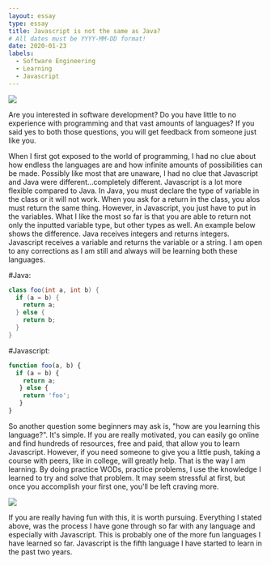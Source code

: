 ```yaml
---
layout: essay
type: essay
title: Javascript is not the same as Java?
# All dates must be YYYY-MM-DD format!
date: 2020-01-23
labels:
  - Software Engineering
  - Learning
  - Javascript
---
```


<img class="ui tiny left circular floated image" src="../images/paintbrushes.jpg">

Are you interested in software development? Do you have little to no experience with programming and that vast amounts of languages? If you said yes to both those questions, you will get feedback from someone just like you.

When I first got exposed to the world of programming, I had no clue about how endless the languages are and how infinite amounts of possibilities can be made. Possibly like most that are unaware, I had no clue that Javascript and Java were different...completely different. Javascript is a lot more flexible compared to Java. In Java, you must declare the type of variable in the class or it will not work. When you ask for a return in the class, you alos must return the same thing. However, in Javascript, you just have to put in the variables. What I like the most so far is that you are able to return not only the inputted variable type, but other types as well. An example below shows the difference. Java receives integers and returns integers. Javascript receives a variable and returns the variable or a string. I am open to any corrections as I am still and always will be learning both these languages.

#Java:
```java
class foo(int a, int b) {
  if (a = b) {
    return a;
  } else {
    return b;
  }
}
```
#Javascript:
```javascript
function foo(a, b) {
  if (a = b) {
    return a;
   } else { 
    return 'foo';
   }
}
```
So another question some beginners may ask is, "how are you learning this language?". It's simple. If you are really motivated, you can easily go online and find hundreds of resources, free and paid, that allow you to learn Javascript. However, if you need someone to give you a little push, taking a course with peers, like in college, will greatly help. That is the way I am learning. By doing practice WODs, practice problems, I use the knowledge I learned to try and solve that problem. It may seem stressful at first, but once you accomplish your first one, you'll be left craving more. 

<img class="ui tiny left circular floated image" src="../images/software-code.jpg">

If you are really having fun with this, it is worth pursuing. Everything I stated above, was the process I have gone through so far with any language and especially with Javascript. This is probably one of the more fun languages I have learned so far. Javascript is the fifth language I have started to learn in the past two years. 

